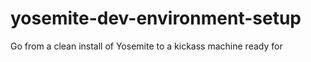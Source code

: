 yosemite-dev-environment-setup
==============================

Go from a clean install of Yosemite to a kickass machine ready for 
